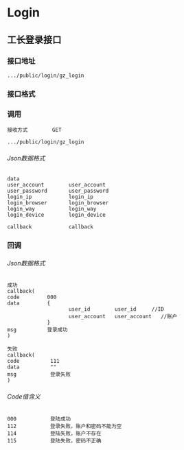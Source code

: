 # Login #
## 工长登录接口


### 接口地址


```
.../public/login/gz_login
```

### 接口格式

### 调用

```
接收方式        GET
```

```
.../public/login/gz_login
```

###### Json数据格式
```
data
user_account        user_account
user_password       user_password
login_ip            login_ip
login_browser       login_browser
login_way           login_way
login_device        login_device

callback            callback
```

### 回调
###### Json数据格式

```
成功
callback(
code         000
data         {
                    user_id        user_id     //ID
                    user_account   user_account   //账户
             }
msg          登录成功
)
```

```
失败
callback(
code          111
data          ""
msg           登录失败
)
```

###### Code值含义

```
000           登陆成功
112           登录失败，账户和密码不能为空
114           登陆失败，账户不存在
115           登陆失败，密码不正确
```
